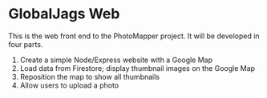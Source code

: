 # GlobalJags Web
This is the web front end to the PhotoMapper project. It will be developed in four parts.

1. Create a simple Node/Express website with a Google Map
2. Load data from Firestore; display thumbnail images on the Google Map
3. Reposition the map to show all thumbnails
4. Allow users to upload a photo